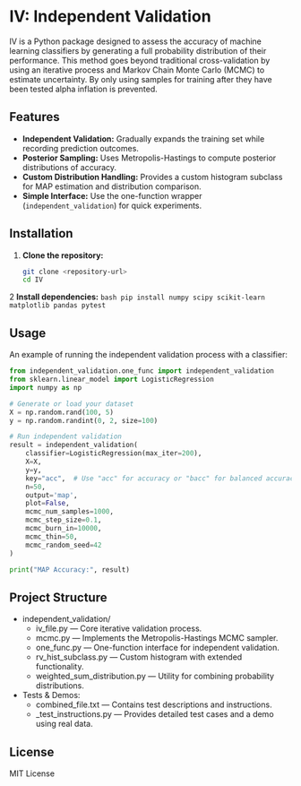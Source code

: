 # IV: Independent Validation

IV is a Python package designed to assess the accuracy of machine learning classifiers by generating a full probability distribution of their performance. This method goes beyond traditional cross-validation by using an iterative process and Markov Chain Monte Carlo (MCMC) to estimate uncertainty.
By only using samples for training after they have been tested alpha inflation is prevented.

## Features

- **Independent Validation:** Gradually expands the training set while recording prediction outcomes.
- **Posterior Sampling:** Uses Metropolis-Hastings to compute posterior distributions of accuracy.
- **Custom Distribution Handling:** Provides a custom histogram subclass for MAP estimation and distribution comparison.
- **Simple Interface:** Use the one-function wrapper (`independent_validation`) for quick experiments.

## Installation

1. **Clone the repository:**
   ```bash
   git clone <repository-url>
   cd IV
   ```

2 **Install dependencies:**
    ```bash
    pip install numpy scipy scikit-learn matplotlib pandas pytest
    ```
## Usage

An example of running the independent validation process with a classifier:

```python
from independent_validation.one_func import independent_validation
from sklearn.linear_model import LogisticRegression
import numpy as np

# Generate or load your dataset
X = np.random.rand(100, 5)
y = np.random.randint(0, 2, size=100)

# Run independent validation
result = independent_validation(
    classifier=LogisticRegression(max_iter=200),
    X=X,
    y=y,
    key="acc",  # Use "acc" for accuracy or "bacc" for balanced accuracy
    n=50,
    output='map',
    plot=False,
    mcmc_num_samples=1000,
    mcmc_step_size=0.1,
    mcmc_burn_in=10000,
    mcmc_thin=50,
    mcmc_random_seed=42
)

print("MAP Accuracy:", result)
```
## Project Structure

- independent_validation/
    - iv_file.py — Core iterative validation process.
    - mcmc.py — Implements the Metropolis-Hastings MCMC sampler.
    - one_func.py — One-function interface for independent validation.
    - rv_hist_subclass.py — Custom histogram with extended functionality.
    - weighted_sum_distribution.py — Utility for combining probability distributions.
- Tests & Demos:
    - combined_file.txt — Contains test descriptions and instructions.
    - _test_instructions.py — Provides detailed test cases and a demo using real data.

## License

MIT License
